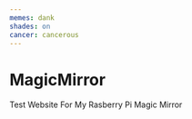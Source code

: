 ```yaml
---
memes: dank
shades: on
cancer: cancerous
---
```


# MagicMirror
Test Website For My Rasberry Pi Magic Mirror